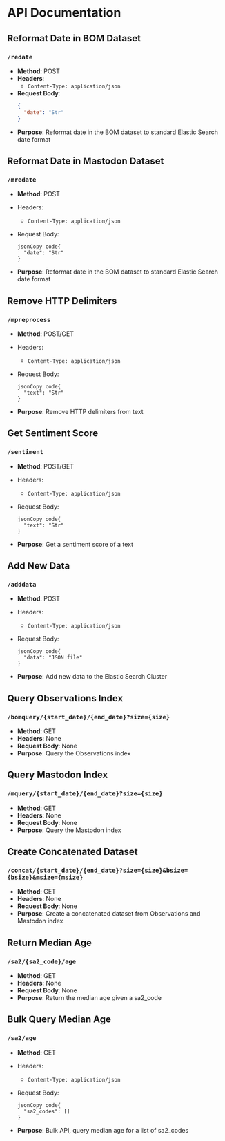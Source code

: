 # API Documentation

## Reformat Date in BOM Dataset

### `/redate`
- **Method**: POST
- **Headers**:
  - `Content-Type: application/json`
- **Request Body**:
  ```json
  {
    "date": "Str"
  }

- **Purpose**: Reformat date in the BOM dataset to standard Elastic Search date format

## Reformat Date in Mastodon Dataset

### `/mredate`

- **Method**: POST

- Headers:

  - `Content-Type: application/json`

- Request Body:

  ```
  jsonCopy code{
    "date": "Str"
  }
  ```

- **Purpose**: Reformat date in the BOM dataset to standard Elastic Search date format

## Remove HTTP Delimiters

### `/mpreprocess`

- **Method**: POST/GET

- Headers:

  - `Content-Type: application/json`

- Request Body:

  ```
  jsonCopy code{
    "text": "Str"
  }
  ```

- **Purpose**: Remove HTTP delimiters from text

## Get Sentiment Score

### `/sentiment`

- **Method**: POST/GET

- Headers:

  - `Content-Type: application/json`

- Request Body:

  ```
  jsonCopy code{
    "text": "Str"
  }
  ```

- **Purpose**: Get a sentiment score of a text

## Add New Data

### `/adddata`

- **Method**: POST

- Headers:

  - `Content-Type: application/json`

- Request Body:

  ```
  jsonCopy code{
    "data": "JSON file"
  }
  ```

- **Purpose**: Add new data to the Elastic Search Cluster

## Query Observations Index

### `/bomquery/{start_date}/{end_date}?size={size}`

- **Method**: GET
- **Headers**: None
- **Request Body**: None
- **Purpose**: Query the Observations index

## Query Mastodon Index

### `/mquery/{start_date}/{end_date}?size={size}`

- **Method**: GET
- **Headers**: None
- **Request Body**: None
- **Purpose**: Query the Mastodon index

## Create Concatenated Dataset

### `/concat/{start_date}/{end_date}?size={size}&bsize={bsize}&msize={msize}`

- **Method**: GET
- **Headers**: None
- **Request Body**: None
- **Purpose**: Create a concatenated dataset from Observations and Mastodon index

## Return Median Age

### `/sa2/{sa2_code}/age`

- **Method**: GET
- **Headers**: None
- **Request Body**: None
- **Purpose**: Return the median age given a sa2_code

## Bulk Query Median Age

### `/sa2/age`

- **Method**: GET

- Headers:

  - `Content-Type: application/json`

- Request Body:

  ```
  jsonCopy code{
    "sa2_codes": []
  }
  ```

- **Purpose**: Bulk API, query median age for a list of sa2_codes